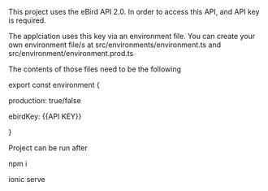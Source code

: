 This project uses the eBird API 2.0. In order to access this API, and API key is required.

The applciation uses this key via an environment file. You can create your own environment file/s at src/environments/environment.ts and src/environment/environment.prod.ts

The contents of those files need to be the following

export const environment {

  production: true/false
  
  ebirdKey: {{API KEY}}

}

Project can be run after 

npm i

ionic serve
